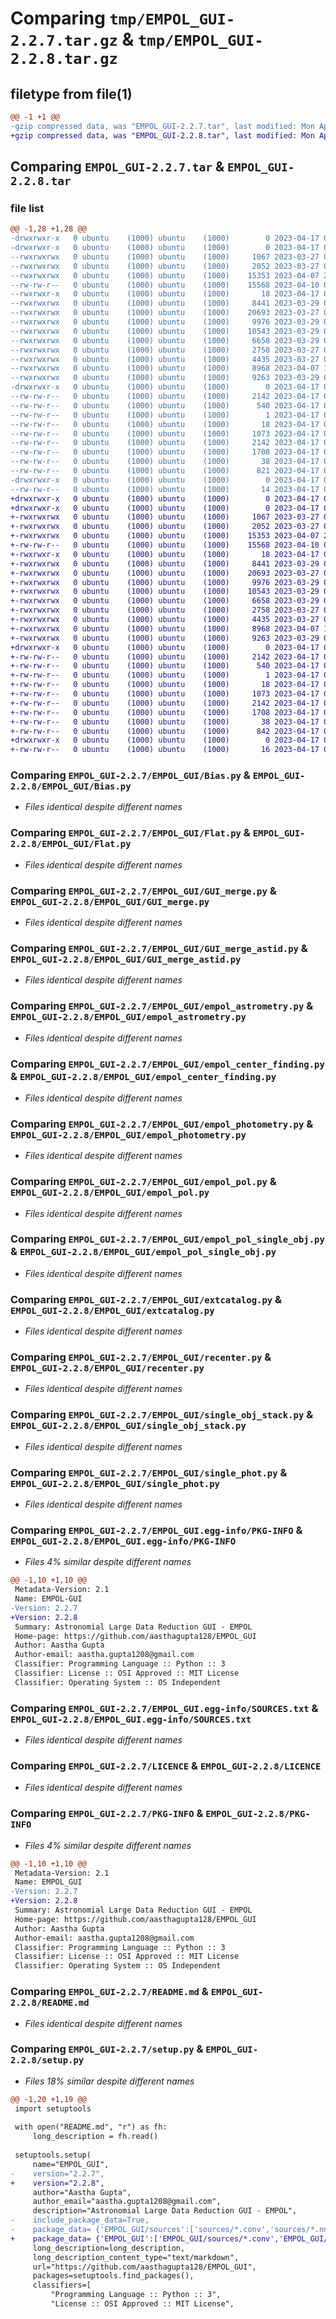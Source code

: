 # Comparing `tmp/EMPOL_GUI-2.2.7.tar.gz` & `tmp/EMPOL_GUI-2.2.8.tar.gz`

## filetype from file(1)

```diff
@@ -1 +1 @@
-gzip compressed data, was "EMPOL_GUI-2.2.7.tar", last modified: Mon Apr 17 09:02:52 2023, max compression
+gzip compressed data, was "EMPOL_GUI-2.2.8.tar", last modified: Mon Apr 17 09:12:13 2023, max compression
```

## Comparing `EMPOL_GUI-2.2.7.tar` & `EMPOL_GUI-2.2.8.tar`

### file list

```diff
@@ -1,28 +1,28 @@
-drwxrwxr-x   0 ubuntu    (1000) ubuntu    (1000)        0 2023-04-17 09:02:52.497276 EMPOL_GUI-2.2.7/
-drwxrwxr-x   0 ubuntu    (1000) ubuntu    (1000)        0 2023-04-17 09:02:52.493273 EMPOL_GUI-2.2.7/EMPOL_GUI/
--rwxrwxrwx   0 ubuntu    (1000) ubuntu    (1000)     1067 2023-03-27 09:54:20.000000 EMPOL_GUI-2.2.7/EMPOL_GUI/Bias.py
--rwxrwxrwx   0 ubuntu    (1000) ubuntu    (1000)     2052 2023-03-27 09:54:20.000000 EMPOL_GUI-2.2.7/EMPOL_GUI/Flat.py
--rwxrwxrwx   0 ubuntu    (1000) ubuntu    (1000)    15353 2023-04-07 20:46:24.000000 EMPOL_GUI-2.2.7/EMPOL_GUI/GUI_merge.py
--rw-rw-r--   0 ubuntu    (1000) ubuntu    (1000)    15568 2023-04-10 09:34:15.000000 EMPOL_GUI-2.2.7/EMPOL_GUI/GUI_merge_astid.py
--rwxrwxr-x   0 ubuntu    (1000) ubuntu    (1000)       18 2023-04-17 08:10:52.000000 EMPOL_GUI-2.2.7/EMPOL_GUI/__init__.py
--rwxrwxrwx   0 ubuntu    (1000) ubuntu    (1000)     8441 2023-03-29 06:18:04.000000 EMPOL_GUI-2.2.7/EMPOL_GUI/empol_astrometry.py
--rwxrwxrwx   0 ubuntu    (1000) ubuntu    (1000)    20693 2023-03-27 09:54:20.000000 EMPOL_GUI-2.2.7/EMPOL_GUI/empol_center_finding.py
--rwxrwxrwx   0 ubuntu    (1000) ubuntu    (1000)     9976 2023-03-29 05:44:18.000000 EMPOL_GUI-2.2.7/EMPOL_GUI/empol_photometry.py
--rwxrwxrwx   0 ubuntu    (1000) ubuntu    (1000)    10543 2023-03-29 06:22:31.000000 EMPOL_GUI-2.2.7/EMPOL_GUI/empol_pol.py
--rwxrwxrwx   0 ubuntu    (1000) ubuntu    (1000)     6658 2023-03-29 05:45:28.000000 EMPOL_GUI-2.2.7/EMPOL_GUI/empol_pol_single_obj.py
--rwxrwxrwx   0 ubuntu    (1000) ubuntu    (1000)     2758 2023-03-27 09:54:20.000000 EMPOL_GUI-2.2.7/EMPOL_GUI/extcatalog.py
--rwxrwxrwx   0 ubuntu    (1000) ubuntu    (1000)     4435 2023-03-27 09:54:20.000000 EMPOL_GUI-2.2.7/EMPOL_GUI/recenter.py
--rwxrwxrwx   0 ubuntu    (1000) ubuntu    (1000)     8968 2023-04-07 18:57:50.000000 EMPOL_GUI-2.2.7/EMPOL_GUI/single_obj_stack.py
--rwxrwxrwx   0 ubuntu    (1000) ubuntu    (1000)     9263 2023-03-29 06:01:01.000000 EMPOL_GUI-2.2.7/EMPOL_GUI/single_phot.py
-drwxrwxr-x   0 ubuntu    (1000) ubuntu    (1000)        0 2023-04-17 09:02:52.493273 EMPOL_GUI-2.2.7/EMPOL_GUI.egg-info/
--rw-rw-r--   0 ubuntu    (1000) ubuntu    (1000)     2142 2023-04-17 09:02:52.000000 EMPOL_GUI-2.2.7/EMPOL_GUI.egg-info/PKG-INFO
--rw-rw-r--   0 ubuntu    (1000) ubuntu    (1000)      540 2023-04-17 09:02:52.000000 EMPOL_GUI-2.2.7/EMPOL_GUI.egg-info/SOURCES.txt
--rw-rw-r--   0 ubuntu    (1000) ubuntu    (1000)        1 2023-04-17 09:02:52.000000 EMPOL_GUI-2.2.7/EMPOL_GUI.egg-info/dependency_links.txt
--rw-rw-r--   0 ubuntu    (1000) ubuntu    (1000)       18 2023-04-17 09:02:52.000000 EMPOL_GUI-2.2.7/EMPOL_GUI.egg-info/top_level.txt
--rw-rw-r--   0 ubuntu    (1000) ubuntu    (1000)     1073 2023-04-17 05:51:31.000000 EMPOL_GUI-2.2.7/LICENCE
--rw-rw-r--   0 ubuntu    (1000) ubuntu    (1000)     2142 2023-04-17 09:02:52.493273 EMPOL_GUI-2.2.7/PKG-INFO
--rw-rw-r--   0 ubuntu    (1000) ubuntu    (1000)     1708 2023-04-17 05:48:57.000000 EMPOL_GUI-2.2.7/README.md
--rw-rw-r--   0 ubuntu    (1000) ubuntu    (1000)       38 2023-04-17 09:02:52.497276 EMPOL_GUI-2.2.7/setup.cfg
--rw-rw-r--   0 ubuntu    (1000) ubuntu    (1000)      821 2023-04-17 09:02:11.000000 EMPOL_GUI-2.2.7/setup.py
-drwxrwxr-x   0 ubuntu    (1000) ubuntu    (1000)        0 2023-04-17 09:02:52.493273 EMPOL_GUI-2.2.7/sources/
--rw-rw-r--   0 ubuntu    (1000) ubuntu    (1000)       14 2023-04-17 08:45:35.000000 EMPOL_GUI-2.2.7/sources/__init__.py
+drwxrwxr-x   0 ubuntu    (1000) ubuntu    (1000)        0 2023-04-17 09:12:13.815406 EMPOL_GUI-2.2.8/
+drwxrwxr-x   0 ubuntu    (1000) ubuntu    (1000)        0 2023-04-17 09:12:13.811407 EMPOL_GUI-2.2.8/EMPOL_GUI/
+-rwxrwxrwx   0 ubuntu    (1000) ubuntu    (1000)     1067 2023-03-27 09:54:20.000000 EMPOL_GUI-2.2.8/EMPOL_GUI/Bias.py
+-rwxrwxrwx   0 ubuntu    (1000) ubuntu    (1000)     2052 2023-03-27 09:54:20.000000 EMPOL_GUI-2.2.8/EMPOL_GUI/Flat.py
+-rwxrwxrwx   0 ubuntu    (1000) ubuntu    (1000)    15353 2023-04-07 20:46:24.000000 EMPOL_GUI-2.2.8/EMPOL_GUI/GUI_merge.py
+-rw-rw-r--   0 ubuntu    (1000) ubuntu    (1000)    15568 2023-04-10 09:34:15.000000 EMPOL_GUI-2.2.8/EMPOL_GUI/GUI_merge_astid.py
+-rwxrwxr-x   0 ubuntu    (1000) ubuntu    (1000)       18 2023-04-17 08:10:52.000000 EMPOL_GUI-2.2.8/EMPOL_GUI/__init__.py
+-rwxrwxrwx   0 ubuntu    (1000) ubuntu    (1000)     8441 2023-03-29 06:18:04.000000 EMPOL_GUI-2.2.8/EMPOL_GUI/empol_astrometry.py
+-rwxrwxrwx   0 ubuntu    (1000) ubuntu    (1000)    20693 2023-03-27 09:54:20.000000 EMPOL_GUI-2.2.8/EMPOL_GUI/empol_center_finding.py
+-rwxrwxrwx   0 ubuntu    (1000) ubuntu    (1000)     9976 2023-03-29 05:44:18.000000 EMPOL_GUI-2.2.8/EMPOL_GUI/empol_photometry.py
+-rwxrwxrwx   0 ubuntu    (1000) ubuntu    (1000)    10543 2023-03-29 06:22:31.000000 EMPOL_GUI-2.2.8/EMPOL_GUI/empol_pol.py
+-rwxrwxrwx   0 ubuntu    (1000) ubuntu    (1000)     6658 2023-03-29 05:45:28.000000 EMPOL_GUI-2.2.8/EMPOL_GUI/empol_pol_single_obj.py
+-rwxrwxrwx   0 ubuntu    (1000) ubuntu    (1000)     2758 2023-03-27 09:54:20.000000 EMPOL_GUI-2.2.8/EMPOL_GUI/extcatalog.py
+-rwxrwxrwx   0 ubuntu    (1000) ubuntu    (1000)     4435 2023-03-27 09:54:20.000000 EMPOL_GUI-2.2.8/EMPOL_GUI/recenter.py
+-rwxrwxrwx   0 ubuntu    (1000) ubuntu    (1000)     8968 2023-04-07 18:57:50.000000 EMPOL_GUI-2.2.8/EMPOL_GUI/single_obj_stack.py
+-rwxrwxrwx   0 ubuntu    (1000) ubuntu    (1000)     9263 2023-03-29 06:01:01.000000 EMPOL_GUI-2.2.8/EMPOL_GUI/single_phot.py
+drwxrwxr-x   0 ubuntu    (1000) ubuntu    (1000)        0 2023-04-17 09:12:13.815406 EMPOL_GUI-2.2.8/EMPOL_GUI.egg-info/
+-rw-rw-r--   0 ubuntu    (1000) ubuntu    (1000)     2142 2023-04-17 09:12:13.000000 EMPOL_GUI-2.2.8/EMPOL_GUI.egg-info/PKG-INFO
+-rw-rw-r--   0 ubuntu    (1000) ubuntu    (1000)      540 2023-04-17 09:12:13.000000 EMPOL_GUI-2.2.8/EMPOL_GUI.egg-info/SOURCES.txt
+-rw-rw-r--   0 ubuntu    (1000) ubuntu    (1000)        1 2023-04-17 09:12:13.000000 EMPOL_GUI-2.2.8/EMPOL_GUI.egg-info/dependency_links.txt
+-rw-rw-r--   0 ubuntu    (1000) ubuntu    (1000)       18 2023-04-17 09:12:13.000000 EMPOL_GUI-2.2.8/EMPOL_GUI.egg-info/top_level.txt
+-rw-rw-r--   0 ubuntu    (1000) ubuntu    (1000)     1073 2023-04-17 05:51:31.000000 EMPOL_GUI-2.2.8/LICENCE
+-rw-rw-r--   0 ubuntu    (1000) ubuntu    (1000)     2142 2023-04-17 09:12:13.815406 EMPOL_GUI-2.2.8/PKG-INFO
+-rw-rw-r--   0 ubuntu    (1000) ubuntu    (1000)     1708 2023-04-17 05:48:57.000000 EMPOL_GUI-2.2.8/README.md
+-rw-rw-r--   0 ubuntu    (1000) ubuntu    (1000)       38 2023-04-17 09:12:13.815406 EMPOL_GUI-2.2.8/setup.cfg
+-rw-rw-r--   0 ubuntu    (1000) ubuntu    (1000)      842 2023-04-17 09:10:48.000000 EMPOL_GUI-2.2.8/setup.py
+drwxrwxr-x   0 ubuntu    (1000) ubuntu    (1000)        0 2023-04-17 09:12:13.815406 EMPOL_GUI-2.2.8/sources/
+-rw-rw-r--   0 ubuntu    (1000) ubuntu    (1000)       16 2023-04-17 09:11:43.000000 EMPOL_GUI-2.2.8/sources/__init__.py
```

### Comparing `EMPOL_GUI-2.2.7/EMPOL_GUI/Bias.py` & `EMPOL_GUI-2.2.8/EMPOL_GUI/Bias.py`

 * *Files identical despite different names*

### Comparing `EMPOL_GUI-2.2.7/EMPOL_GUI/Flat.py` & `EMPOL_GUI-2.2.8/EMPOL_GUI/Flat.py`

 * *Files identical despite different names*

### Comparing `EMPOL_GUI-2.2.7/EMPOL_GUI/GUI_merge.py` & `EMPOL_GUI-2.2.8/EMPOL_GUI/GUI_merge.py`

 * *Files identical despite different names*

### Comparing `EMPOL_GUI-2.2.7/EMPOL_GUI/GUI_merge_astid.py` & `EMPOL_GUI-2.2.8/EMPOL_GUI/GUI_merge_astid.py`

 * *Files identical despite different names*

### Comparing `EMPOL_GUI-2.2.7/EMPOL_GUI/empol_astrometry.py` & `EMPOL_GUI-2.2.8/EMPOL_GUI/empol_astrometry.py`

 * *Files identical despite different names*

### Comparing `EMPOL_GUI-2.2.7/EMPOL_GUI/empol_center_finding.py` & `EMPOL_GUI-2.2.8/EMPOL_GUI/empol_center_finding.py`

 * *Files identical despite different names*

### Comparing `EMPOL_GUI-2.2.7/EMPOL_GUI/empol_photometry.py` & `EMPOL_GUI-2.2.8/EMPOL_GUI/empol_photometry.py`

 * *Files identical despite different names*

### Comparing `EMPOL_GUI-2.2.7/EMPOL_GUI/empol_pol.py` & `EMPOL_GUI-2.2.8/EMPOL_GUI/empol_pol.py`

 * *Files identical despite different names*

### Comparing `EMPOL_GUI-2.2.7/EMPOL_GUI/empol_pol_single_obj.py` & `EMPOL_GUI-2.2.8/EMPOL_GUI/empol_pol_single_obj.py`

 * *Files identical despite different names*

### Comparing `EMPOL_GUI-2.2.7/EMPOL_GUI/extcatalog.py` & `EMPOL_GUI-2.2.8/EMPOL_GUI/extcatalog.py`

 * *Files identical despite different names*

### Comparing `EMPOL_GUI-2.2.7/EMPOL_GUI/recenter.py` & `EMPOL_GUI-2.2.8/EMPOL_GUI/recenter.py`

 * *Files identical despite different names*

### Comparing `EMPOL_GUI-2.2.7/EMPOL_GUI/single_obj_stack.py` & `EMPOL_GUI-2.2.8/EMPOL_GUI/single_obj_stack.py`

 * *Files identical despite different names*

### Comparing `EMPOL_GUI-2.2.7/EMPOL_GUI/single_phot.py` & `EMPOL_GUI-2.2.8/EMPOL_GUI/single_phot.py`

 * *Files identical despite different names*

### Comparing `EMPOL_GUI-2.2.7/EMPOL_GUI.egg-info/PKG-INFO` & `EMPOL_GUI-2.2.8/EMPOL_GUI.egg-info/PKG-INFO`

 * *Files 4% similar despite different names*

```diff
@@ -1,10 +1,10 @@
 Metadata-Version: 2.1
 Name: EMPOL-GUI
-Version: 2.2.7
+Version: 2.2.8
 Summary: Astronomial Large Data Reduction GUI - EMPOL
 Home-page: https://github.com/aasthagupta128/EMPOL_GUI
 Author: Aastha Gupta
 Author-email: aastha.gupta1208@gmail.com
 Classifier: Programming Language :: Python :: 3
 Classifier: License :: OSI Approved :: MIT License
 Classifier: Operating System :: OS Independent
```

### Comparing `EMPOL_GUI-2.2.7/EMPOL_GUI.egg-info/SOURCES.txt` & `EMPOL_GUI-2.2.8/EMPOL_GUI.egg-info/SOURCES.txt`

 * *Files identical despite different names*

### Comparing `EMPOL_GUI-2.2.7/LICENCE` & `EMPOL_GUI-2.2.8/LICENCE`

 * *Files identical despite different names*

### Comparing `EMPOL_GUI-2.2.7/PKG-INFO` & `EMPOL_GUI-2.2.8/PKG-INFO`

 * *Files 4% similar despite different names*

```diff
@@ -1,10 +1,10 @@
 Metadata-Version: 2.1
 Name: EMPOL_GUI
-Version: 2.2.7
+Version: 2.2.8
 Summary: Astronomial Large Data Reduction GUI - EMPOL
 Home-page: https://github.com/aasthagupta128/EMPOL_GUI
 Author: Aastha Gupta
 Author-email: aastha.gupta1208@gmail.com
 Classifier: Programming Language :: Python :: 3
 Classifier: License :: OSI Approved :: MIT License
 Classifier: Operating System :: OS Independent
```

### Comparing `EMPOL_GUI-2.2.7/README.md` & `EMPOL_GUI-2.2.8/README.md`

 * *Files identical despite different names*

### Comparing `EMPOL_GUI-2.2.7/setup.py` & `EMPOL_GUI-2.2.8/setup.py`

 * *Files 18% similar despite different names*

```diff
@@ -1,20 +1,19 @@
 import setuptools
 
 with open("README.md", "r") as fh:
     long_description = fh.read()
 
 setuptools.setup(
     name="EMPOL_GUI",
-    version="2.2.7",
+    version="2.2.8",
     author="Aastha Gupta",
     author_email="aastha.gupta1208@gmail.com",
     description="Astronomial Large Data Reduction GUI - EMPOL",
-    include_package_data=True,
-    package_data= {'EMPOL_GUI/sources':['sources/*.conv','sources/*.nnw','sources/*.param','sources/*.sex','sources/*.cat','sources/*.desktop']},
+    package_data= {'EMPOL_GUI':['EMPOL_GUI/sources/*.conv','EMPOL_GUI/sources/*.nnw','EMPOL_GUI/sources/*.param','EMPOL_GUI/sources/*.sex','EMPOL_GUI/sources/*.cat','EMPOL_GUI/sources/*.desktop']},
     long_description=long_description,
     long_description_content_type="text/markdown",
     url="https://github.com/aasthagupta128/EMPOL_GUI",
     packages=setuptools.find_packages(),
     classifiers=[
         "Programming Language :: Python :: 3",
         "License :: OSI Approved :: MIT License",
```

